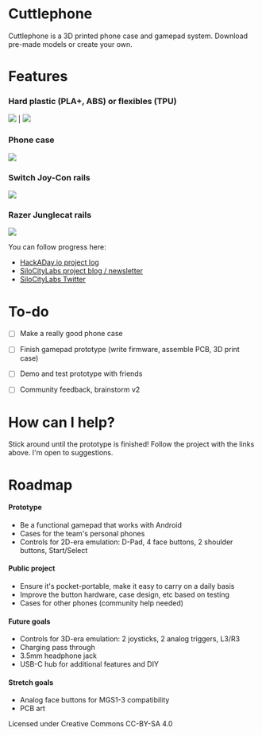 # Cuttlephone
Cuttlephone is a 3D printed phone case and gamepad system. Download pre-made models or create your own.

# Features

### Hard plastic (PLA+, ABS) or flexibles (TPU)

![](/images/hard_buttons.png)  |  ![](/images/soft_buttons.png)

### Phone case

![](/images/phone_case.png)

### Switch Joy-Con rails

![](/images/joycon.png)

### Razer Junglecat rails

![](/images/junglecat.png)

You can follow progress here:
 - [HackADay.io project log](https://hackaday.io/project/165606-cuttlephone-gamepad-phone-case)
 - [SiloCityLabs project blog / newsletter](https://silocitylabs.com/categories/projects/)
 - [SiloCityLabs Twitter](https://twitter.com/silocitylabs)

# To-do
- [ ] Make a really good phone case
- [ ] Finish gamepad prototype (write firmware, assemble PCB, 3D print case)
- [ ] Demo and test prototype with friends
- [ ] Community feedback, brainstorm v2


# How can I help?
Stick around until the prototype is finished! Follow the project with the links above. I'm open to suggestions.

# Roadmap

####  Prototype
 - Be a functional gamepad that works with Android
 - Cases for the team's personal phones
 - Controls for 2D-era emulation: D-Pad, 4 face buttons, 2 shoulder buttons, Start/Select
#### Public project
 - Ensure it's pocket-portable, make it easy to carry on a daily basis
 - Improve the button hardware, case design, etc based on testing
 - Cases for other phones (community help needed)
#### Future goals
 - Controls for 3D-era emulation: 2 joysticks, 2 analog triggers, L3/R3
 - Charging pass through
 - 3.5mm headphone jack
 - USB-C hub for additional features and DIY
#### Stretch goals
 - Analog face buttons for MGS1-3 compatibility
 - PCB art




Licensed under Creative Commons CC-BY-SA 4.0
